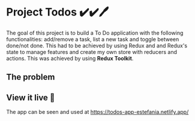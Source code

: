 # Project Todos ✔️✔️🖊️

The goal of this project is to build a To Do application with the following functionalities: add/remove a task, list a new task and toggle between done/not done. 
This had to be achieved by using Redux and and Redux's state to manage features and create my own store with reducers and actions. This was achieved by using **Redux Toolkit**.

## The problem




## View it live 👀

The app can be seen and used at https://todos-app-estefania.netlify.app/

